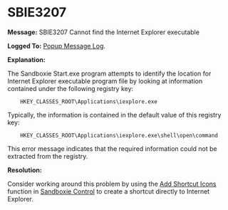 # SBIE3207


**Message:** SBIE3207 Cannot find the Internet Explorer executable

**Logged To:** [Popup Message Log](PopupMessageLog.md).

**Explanation:**

The Sandboxie Start.exe program attempts to identify the location for Internet Explorer executable program file by looking at information contained under the following registry key:
```
    HKEY_CLASSES_ROOT\Applications\iexplore.exe
```

Typically, the information is contained in the default value of this registry key:
```
    HKEY_CLASSES_ROOT\Applications\iexplore.exe\shell\open\command
```

This error message indicates that the required information could not be extracted from the registry.

**Resolution:**

Consider working around this problem by using the [Add Shortcut Icons](SBControl_OptionsMenu.md#windows-shell-integration) function in [Sandboxie Control](SP_SBControl.md) to create a shortcut directly to Internet Explorer.
